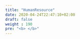 ```yaml
---
title: "HumanResource"
date: 2020-04-24T22:47:10+02:00
draft: false
weight : 190
pre: "<b> </b>"
---
```

